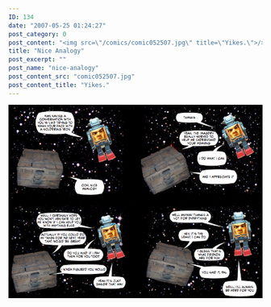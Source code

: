 ```yaml
---
ID: 134
date: "2007-05-25 01:24:27"
post_category: 0
post_content: "<img src=\"/comics/comic052507.jpg\" title=\"Yikes.\">/>"
title: "Nice Analogy"
post_excerpt: ""
post_name: "nice-analogy"
post_content_src: "comic052507.jpg"
post_content_title: "Yikes."
---
```



[![Yikes.](/comics-hi-res/comic052507.jpg)](/comics-hi-res/comic052507.jpg)
